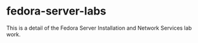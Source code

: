 # fedora-server-labs
This is a detail of the Fedora Server Installation and Network Services lab work.
